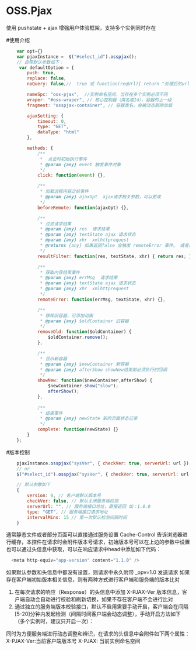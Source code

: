 # OSS.Pjax
使用 pushstate + ajax 增强用户体验框架，支持多个实例同时存在

#使用介绍

```javascript
	var opt={}
	var pjaxInstance =  $("#select_id").osspjax();
	// 自带默认参数如下：
	 var defaultOption = {
        push: true,
        replace: false,
        noQuery: false,//  true 或 function(reqUrl){ return "处理后的url"}

        nameSpc: "oss-pjax",  //实例命名空间，当存在多个实例必须不同
        wraper: "#oss-wraper", // 核心控制器（类名或Id），容器的上一级
        fragment: "osspjax-container", // 容器类名，会被动态删除加载

        ajaxSetting: {
            timeout: 0,
            type: "GET",
            dataType: "html"
        },

        methods: {
            /**
             *  点击时初始执行事件
             * @param {any} event 触发事件对象
             */
            click: function(event) {},

            /**
             * 加载远程内容之前事件
             * @param {any} ajaxOpt  ajax请求相关参数，可以更改
             */
            beforeRemote: function(ajaxOpt) {},

            /**
             * 过滤请求结果
             * @param {any} res  请求结果
             * @param {any} textState ajax 请求状态
             * @param {any} xhr  xmlhttprequest
             * @returns {any} 如果返回false 会触发 remoteError 事件。 或者返回处理后的html继续后续流程
             */
            resultFilter: function(res, textState, xhr) { return res; },

            /**
             * 获取内容结束事件
             * @param {any} errMsg  请求结果
             * @param {any} textState ajax 请求状态
             * @param {any} xhr  xmlhttprequest
             */
            remoteError: function(errMsg, textState, xhr) {},

            /**
             * 移除旧容器，可添加动画
             * @param {any} $oldContainer 旧容器
             */
            removeOld: function($oldContainer) {
                $oldContainer.remove();
            },

            /**
             * 显示新容器
             * @param {any} $newContainer 新容器
             * @param {any} afterShow showNew结束前必须执行的回调
             */
            showNew: function($newContainer,afterShow) {
                $newContainer.show("slow");
                afterShow();
            },
            
            /**
             * 结束事件
             * @param {any} newState 新的页面状态记录
             */
            complete: function(newState) {}
        }
    };
```


#版本控制

```javascript
	pjaxInstance.osspjax("sysVer", { checkVer: true, serverUrl: url });
	// or
	$("#select_id").osspjax("sysVer", { checkVer: true, serverUrl: url });

	// 默认参数如下
	{
		version: 0, // 客户端默认版本号
		checkVer: false, // 默认关闭服务端检测
		serverUrl: "", // 服务端接口地址，直接返回 如：1.0.0
		type: "GET", // 服务端接口请求地址
		intervalMins: 15 // 第一次默认检测间隔时间
    }
```

   通常静态文件或者部分页面可以直接通过服务设置 Cache-Control 告诉浏览器进行缓存，本控件在请求时会附件版本号请求，初始版本号可以在上边的参数中设置
   也可以通过头信息中获取，可以在响应请求中head中添加如下代码：
```javascript
  <meta http-equiv="app-version" content="1.1.0" />
```
如果默认参数和头信息中都没有设置，则请求中永久附带 _opv=1.0 发送请求
如果存在客户端初始版本相关信息，则有两种方式进行客户端和服务端的版本比对
   1. 在每次请求的响应（Response）的头信息中添加 X-PJAX-Ver 版本信息，客户端自动会自动进行校验和刷新切换，如果不存在客户端不会进行比对		
   2. 通过独立的服务端版本校验接口，默认不启用需要手动开启，客户端会在间隔[5-20]分钟内发起检测（间隔时间客户端会动态调整），手动开启方法如下（多个实例时，建议只开启一次）：

   同时为方便服务端进行动态调整和辨识，在请求的头信息中会附件如下两个属性：
   X-PJAX-Ver:当前客户端版本号
   X-PJAX: 当前实例命名空间
